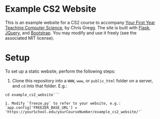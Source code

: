 # Example CS2 Website

This is an example website for a CS2 course to accompany [Your First Year Teaching Computer Science](https://yourfirstyearteaching.com), by Chris Gregg. The site is built with [Flask](http://flask.pocoo.org), [JQuery](https://jquery.com), and [Bootstrap](http://getbootstrap.com). You may modify and use it freely (see the associated MIT license).

# Setup

To set up a static website, perform the following steps:

1. Clone this repository into a `WWW`, `www`, or `public_html` folder on a server, and `cd` into that folder. E.g.:
```git clone https://github.com/yourfirstyearteaching/example_cs2_website.git
cd example_cs2_website```

1. Modify `freeze.py` to refer to your website, e.g.:
`app.config['FREEZER_BASE_URL'] = 'https://yourSchool.edu/yourCourseNumber/example_cs2_website/'`
